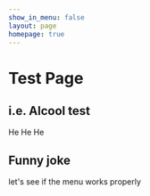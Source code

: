 ```yaml
---
show_in_menu: false
layout: page
homepage: true
---
```


# Test Page

## i.e. Alcool test
He He He
## Funny joke
let's see if the menu works properly
